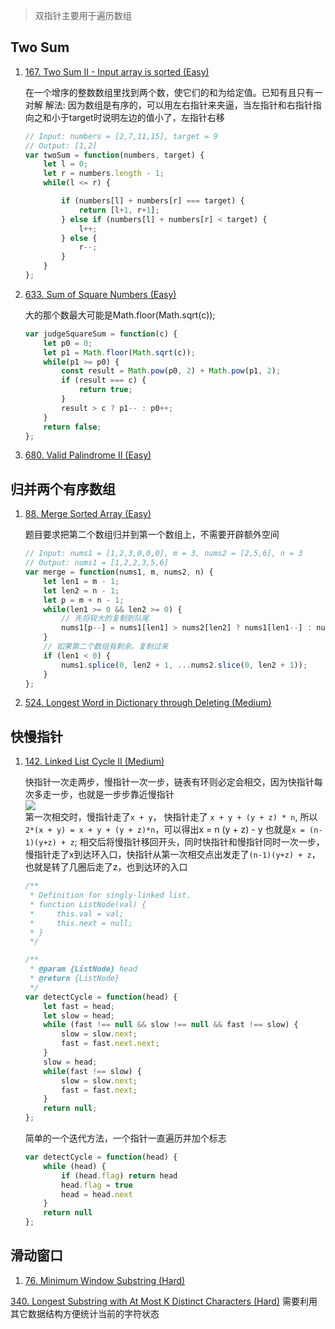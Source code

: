 > 双指针主要用于遍历数组

## Two Sum
1. [167. Two Sum II - Input array is sorted (Easy)](https://leetcode.com/problems/two-sum-ii-input-array-is-sorted/)

    在一个增序的整数数组里找到两个数，使它们的和为给定值。已知有且只有一对解
    解法: 因为数组是有序的，可以用左右指针来夹逼，当左指针和右指针指向之和小于target时说明左边的值小了，左指针右移
    ```js
    // Input: numbers = [2,7,11,15], target = 9
    // Output: [1,2]
    var twoSum = function(numbers, target) {
        let l = 0;
        let r = numbers.length - 1;
        while(l <= r) {

            if (numbers[l] + numbers[r] === target) {
                return [l+1, r+1];
            } else if (numbers[l] + numbers[r] < target) {
                l++;
            } else {
                r--;
            }
        }
    };
    ```

1. [633. Sum of Square Numbers (Easy)](https://leetcode.com/problems/sum-of-square-numbers/)

    大的那个数最大可能是Math.floor(Math.sqrt(c));
    ```js
    var judgeSquareSum = function(c) {
        let p0 = 0;
        let p1 = Math.floor(Math.sqrt(c));
        while(p1 >= p0) {
            const result = Math.pow(p0, 2) + Math.pow(p1, 2);
            if (result === c) {
                return true;
            }
            result > c ? p1-- : p0++;
        }
        return false;
    };
    ```
1. [680. Valid Palindrome II (Easy)](https://leetcode.com/problems/valid-palindrome-ii/)

## 归并两个有序数组
1. [88. Merge Sorted Array (Easy)](https://leetcode.com/problems/merge-sorted-array/)

    题目要求把第二个数组归并到第一个数组上，不需要开辟额外空间
    ```js
    // Input: nums1 = [1,2,3,0,0,0], m = 3, nums2 = [2,5,6], n = 3
    // Output: nums1 = [1,2,2,3,5,6]
    var merge = function(nums1, m, nums2, n) {
        let len1 = m - 1;
        let len2 = n - 1;
        let p = m + n - 1;
        while(len1 >= 0 && len2 >= 0) {
            // 先将较大的复制到队尾
            nums1[p--] = nums1[len1] > nums2[len2] ? nums1[len1--] : nums2[len2--];
        }
        // 如果第二个数组有剩余，复制过来
        if (len1 < 0) {
            nums1.splice(0, len2 + 1, ...nums2.slice(0, len2 + 1));
        }
    };
    ```

1. [524. Longest Word in Dictionary through Deleting (Medium)](https://leetcode.com/problems/longest-word-in-dictionary-through-deleting/)

## 快慢指针
1. [142. Linked List Cycle II (Medium)](https://leetcode-cn.com/problems/linked-list-cycle-ii/)

    快指针一次走两步，慢指针一次一步，链表有环则必定会相交，因为快指针每次多走一步，也就是一步步靠近慢指针
    <br/><img src="https://ask.qcloudimg.com/developer-images/article-audit/4069641/3q6ojo6nkw.png?imageView2/2/w/1620" /><br/>
    第一次相交时，慢指针走了`x + y`， 快指针走了 `x + y + (y + z) * n`, 所以`2*(x + y) = x + y + (y + z)*n`，可以得出x = n (y + z) - y
    也就是`x = (n-1)(y+z) + z`;
    相交后将慢指针移回开头，同时快指针和慢指针同时一次一步，慢指针走了x到达环入口，快指针从第一次相交点出发走了`(n-1)(y+z) + z`，也就是转了几圈后走了z，也到达环的入口
    ```js
    /**
     * Definition for singly-linked list.
     * function ListNode(val) {
     *     this.val = val;
     *     this.next = null;
     * }
     */

    /**
     * @param {ListNode} head
     * @return {ListNode}
     */
    var detectCycle = function(head) {
        let fast = head;
        let slow = head;
        while (fast !== null && slow !== null && fast !== slow) {
            slow = slow.next;
            fast = fast.next.next;
        }
        slow = head;
        while(fast !== slow) {
            slow = slow.next;
            fast = fast.next;
        }
        return null;
    };
    ```

    简单的一个迭代方法，一个指针一直遍历并加个标志
    ```js
    var detectCycle = function(head) {
        while (head) {
            if (head.flag) return head
            head.flag = true
            head = head.next
        }
        return null
    };
    ```

## 滑动窗口
1. [76. Minimum Window Substring (Hard)](https://leetcode.com/problems/minimum-window-substring/)

[340. Longest Substring with At Most K Distinct Characters (Hard)](https://leetcode.com/problems/longest-substring-with-at-most-k-distinct-characters/)
需要利用其它数据结构方便统计当前的字符状态